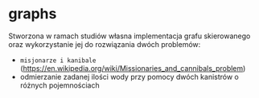 # graphs
Stworzona w ramach studiów własna implementacja grafu skierowanego oraz wykorzystanie jej do rozwiązania dwóch problemów:
- `misjonarze i kanibale` (https://en.wikipedia.org/wiki/Missionaries_and_cannibals_problem)
- odmierzanie zadanej ilości wody przy pomocy dwóch kanistrów o różnych pojemnościach
